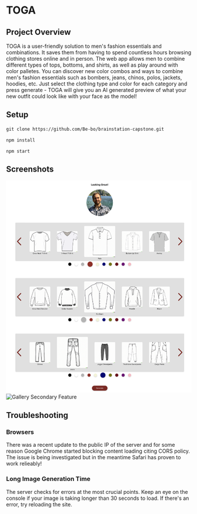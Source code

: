 # TOGA

## Project Overview

TOGA is a user-friendly solution to men's fashion essentials and combinations. It saves them from having to spend countless hours browsing clothing stores online and in person. The web app allows men to combine different types of tops, bottoms, and shirts, as well as play around with color palletes.
You can discover new color combos and ways to combine men's fashion essentials such as bombers, jeans, chinos, polos, jackets, hoodies, etc. Just select the clothing type and color for each category and press generate - TOGA will give you an AI generated preview of what your new outfit could look like with your face as the model!

## Setup

```
git clone https://github.com/Be-bo/brainstation-capstone.git
```

```
npm install
```

```
npm start
```

## Screenshots
![Playground Core Feature](./src/assets/playground.png)
![Gallery Secondary Feature](./src/assets/gallery.png)

## Troubleshooting

### Browsers
There was a recent update to the public IP of the server and for some reason Google Chrome started blocking content loading citing CORS policy. The issue is being investigated but in the meantime Safari has proven to work relieably!

### Long Image Generation Time
The server checks for errors at the most crucial points. Keep an eye on the console if your image is taking longer than 30 seconds to load. If there's an error, try reloading the site.